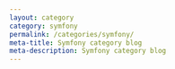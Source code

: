 ```yaml
---
layout: category
category: symfony
permalink: /categories/symfony/
meta-title: Symfony category blog
meta-description: Symfony category blog
---
```

